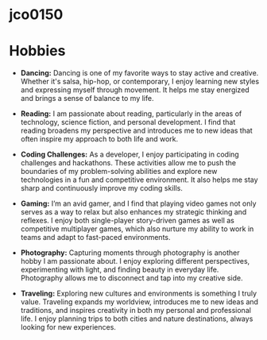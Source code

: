 # jco0150

# Hobbies

- **Dancing:** Dancing is one of my favorite ways to stay active and creative. Whether it's salsa, hip-hop, or contemporary, I enjoy learning new styles and expressing myself through movement. It helps me stay energized and brings a sense of balance to my life.

- **Reading:** I am passionate about reading, particularly in the areas of technology, science fiction, and personal development. I find that reading broadens my perspective and introduces me to new ideas that often inspire my approach to both life and work.

- **Coding Challenges:** As a developer, I enjoy participating in coding challenges and hackathons. These activities allow me to push the boundaries of my problem-solving abilities and explore new technologies in a fun and competitive environment. It also helps me stay sharp and continuously improve my coding skills.

- **Gaming:** I’m an avid gamer, and I find that playing video games not only serves as a way to relax but also enhances my strategic thinking and reflexes. I enjoy both single-player story-driven games as well as competitive multiplayer games, which also nurture my ability to work in teams and adapt to fast-paced environments.

- **Photography:** Capturing moments through photography is another hobby I am passionate about. I enjoy exploring different perspectives, experimenting with light, and finding beauty in everyday life. Photography allows me to disconnect and tap into my creative side.

- **Traveling:** Exploring new cultures and environments is something I truly value. Traveling expands my worldview, introduces me to new ideas and traditions, and inspires creativity in both my personal and professional life. I enjoy planning trips to both cities and nature destinations, always looking for new experiences.